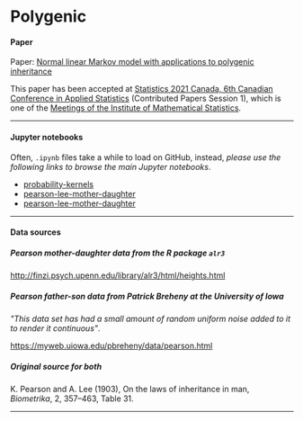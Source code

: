 # Polygenic

#### Paper

Paper: [Normal linear Markov model with applications to polygenic inheritance](https://jessebmurray.github.io/project_files/Normal_linear_Markov_model_with_applications_to_polygenic_inheritance.pdf)

This paper has been accepted at [Statistics 2021 Canada, 6th Canadian Conference in Applied Statistics](https://www.concordia.ca/artsci/events/statistics-2021.html) (Contributed Papers Session 1), which is one of the [Meetings of the Institute of Mathematical Statistics](https://imstat.org/meetings-calendar/).

---

#### Jupyter notebooks

Often, `.ipynb` files take a while to load on GitHub, instead, *please use the following links to browse the main Jupyter notebooks*.

* [probability-kernels](jessebmurray.github.io/polygenic/probability-kernels.html)
* [pearson-lee-mother-daughter](jessebmurray.github.io/polygenic/pearson-lee-mother-daughter.html)
* [pearson-lee-mother-daughter](jessebmurray.github.io/polygenic/pearson-lee-mother-daughter.html)

---

#### Data sources

##### Pearson mother-daughter data from the R package `alr3`

http://finzi.psych.upenn.edu/library/alr3/html/heights.html

##### Pearson father-son data from Patrick Breheny at the University of Iowa

*"This data set has had a small amount of random uniform noise added to it to render it continuous"*.

https://myweb.uiowa.edu/pbreheny/data/pearson.html

##### Original source for both

K. Pearson and A. Lee (1903), On the laws of inheritance in man, *Biometrika*, 2, 357–463, Table 31.

---

